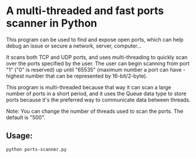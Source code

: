 # A multi-threaded and fast ports scanner in Python

This program can be used to find and expose open ports, which can help debug an issue or secure a network, server, computer...

It scans both TCP and UDP ports, and uses multi-threading to quickly scan over the ports specified by the user. The user can begin scanning from port "1" ("0" is reserved) up until "65535" (maximum number a port can have - highest number that can be represented by 16-bit/2-byte).

This program is multi-threaded because that way it can scan a large number of ports in a short period, and it uses the Queue data type to store ports because it's the preferred way to communicate data between threads.

Note: You can change the number of threads used to scan the ports. The default is "500".

## Usage:
```python ports-scanner.py```
